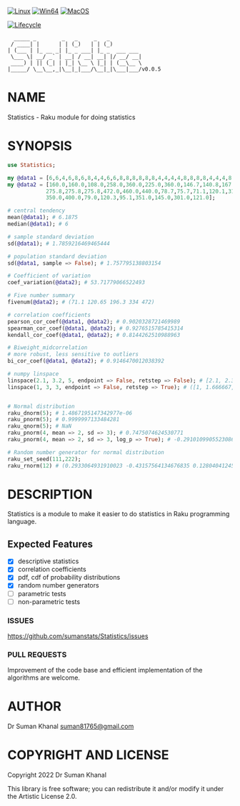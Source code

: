 [![Linux](https://github.com/sumanstats/Statistics/actions/workflows/linux.yml/badge.svg)](https://github.com/sumanstats/Statistics/actions/workflows/linux.yml)
[![Win64](https://github.com/sumanstats/Statistics/actions/workflows/windows-spec.yml/badge.svg)](https://github.com/sumanstats/Statistics/actions/workflows/windows-spec.yml)
[![MacOS](https://github.com/sumanstats/Statistics/actions/workflows/macos.yml/badge.svg)](https://github.com/sumanstats/Statistics/actions/workflows/macos.yml)

[![Lifecycle](https://img.shields.io/badge/lifecycle-experimental-brightgreen.svg)](https://github.com/sumanstats/Statistics)

      _____ _        _   _     _   _          
     / ____| |      | | (_)   | | (_)         
    | (___ | |_ __ _| |_ _ ___| |_ _  ___ ___ 
     \___ \| __/ _` | __| / __| __| |/ __/ __|
     ____) | || (_| | |_| \__ \ |_| | (__\__ \
    |_____/ \__\__,_|\__|_|___/\__|_|\___|___/v0.0.5

NAME
====

Statistics - Raku module for doing statistics

SYNOPSIS
========

```raku
use Statistics;

my @data1 = [6,6,4,6,8,6,8,4,4,6,6,8,8,8,8,8,8,4,4,4,4,8,8,8,8,4,4,4,8,6,8,4];
my @data2 = [160.0,160.0,108.0,258.0,360.0,225.0,360.0,146.7,140.8,167.6,167.6,
            275.8,275.8,275.8,472.0,460.0,440.0,78.7,75.7,71.1,120.1,318.0,304.0,
            350.0,400.0,79.0,120.3,95.1,351.0,145.0,301.0,121.0];

# central tendency
mean(@data1); # 6.1875
median(@data1); # 6

# sample standard deviation
sd(@data1); # 1.7859216469465444

# population standard deviation
sd(@data1, sample => False); # 1.757795138803154

# Coefficient of variation
coef_variation(@data2); # 53.71779066522493

# Five number summary
fivenum(@data2); # (71.1 120.65 196.3 334 472)

# correlation coefficients
pearson_cor_coef(@data1, @data2); # 0.9020328721469989
spearman_cor_coef(@data1, @data2); # 0.9276515785415314
kendall_cor_coef(@data1, @data2); # 0.8144262510988963

# Biweight_midcorrelation 
# more robust, less sensitive to outliers
bi_cor_coef(@data1, @data2); # 0.9146470012038392

# numpy linspace
linspace(2.1, 3.2, 5, endpoint => False, retstep => False); # [2.1, 2.32, 2.54, 2.76, 2.98]
linspace(1, 3, 3, endpoint => False, retstep => True); # ([1, 1.666667, 2.333333], 0.666667)


# Normal distribution
raku_dnorm(5); # 1.4867195147342977e-06
raku_pnorm(5); # 0.9999997133484281
raku_qnorm(5); # NaN
raku_pnorm(4, mean => 2, sd => 3); # 0.7475074624530771
raku_pnorm(4, mean => 2, sd => 3, log_p => True); # -0.29101099055230867

# Random number generator for normal distribution 
raku_set_seed(111,222);
raku_rnorm(12) # (0.2933064931910023 -0.43157564134676835 0.1280404124560668 -1.001461811038476 -0.9219453227924342 1.2988990178409578 -0.46867271131577315 -1.2678609176619775 0.3596981905325252 0.35262105537769173 0.5770092689090144 -1.0392300758070165) 
```

DESCRIPTION
===========

Statistics is a module to make it easier to do statistics in Raku programming language.



Expected Features
-----------------

+ [x] descriptive statistics
+ [x] correlation coefficients
+ [x] pdf, cdf of probability distributions 
+ [x] random number generators
+ [ ] parametric tests
+ [ ] non-parametric tests

### ISSUES

https://github.com/sumanstats/Statistics/issues

### PULL REQUESTS

Improvement of the code base and efficient implementation of the algorithms are welcome.

AUTHOR
======

Dr Suman Khanal <suman81765@gmail.com>

COPYRIGHT AND LICENSE
=====================

Copyright 2022 Dr Suman Khanal

This library is free software; you can redistribute it and/or modify it under the Artistic License 2.0.

